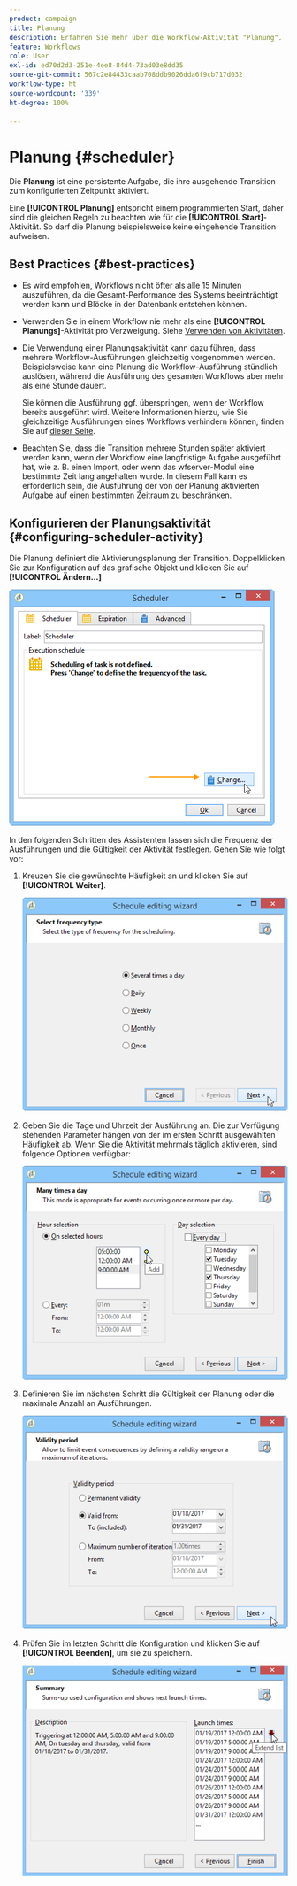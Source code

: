 ```yaml
---
product: campaign
title: Planung
description: Erfahren Sie mehr über die Workflow-Aktivität "Planung".
feature: Workflows
role: User
exl-id: ed70d2d3-251e-4ee8-84d4-73ad03e8dd35
source-git-commit: 567c2e84433caab708ddb9026dda6f9cb717d032
workflow-type: ht
source-wordcount: '339'
ht-degree: 100%

---
```


# Planung {#scheduler}



Die **Planung** ist eine persistente Aufgabe, die ihre ausgehende Transition zum konfigurierten Zeitpunkt aktiviert.

Eine **[!UICONTROL Planung]** entspricht einem programmierten Start, daher sind die gleichen Regeln zu beachten wie für die **[!UICONTROL Start]**-Aktivität. So darf die Planung beispielsweise keine eingehende Transition aufweisen.

## Best Practices {#best-practices}

* Es wird empfohlen, Workflows nicht öfter als alle 15 Minuten auszuführen, da die Gesamt-Performance des Systems beeinträchtigt werden kann und Blöcke in der Datenbank entstehen können.

* Verwenden Sie in einem Workflow nie mehr als eine **[!UICONTROL Planungs]**-Aktivität pro Verzweigung. Siehe [Verwenden von Aktivitäten](workflow-best-practices.md#using-activities).

* Die Verwendung einer Planungsaktivität kann dazu führen, dass mehrere Workflow-Ausführungen gleichzeitig vorgenommen werden. Beispielsweise kann eine Planung die Workflow-Ausführung stündlich auslösen, während die Ausführung des gesamten Workflows aber mehr als eine Stunde dauert.

  Sie können die Ausführung ggf. überspringen, wenn der Workflow bereits ausgeführt wird. Weitere Informationen hierzu, wie Sie gleichzeitige Ausführungen eines Workflows verhindern können, finden Sie auf [dieser Seite](monitor-workflow-execution.md#preventing-simultaneous-multiple-executions).

* Beachten Sie, dass die Transition mehrere Stunden später aktiviert werden kann, wenn der Workflow eine langfristige Aufgabe ausgeführt hat, wie z. B. einen Import, oder wenn das wfserver-Modul eine bestimmte Zeit lang angehalten wurde. In diesem Fall kann es erforderlich sein, die Ausführung der von der Planung aktivierten Aufgabe auf einen bestimmten Zeitraum zu beschränken.

## Konfigurieren der Planungsaktivität {#configuring-scheduler-activity}

Die Planung definiert die Aktivierungsplanung der Transition. Doppelklicken Sie zur Konfiguration auf das grafische Objekt und klicken Sie auf **[!UICONTROL Ändern...]**

![](assets/s_user_segmentation_scheduler.png)

In den folgenden Schritten des Assistenten lassen sich die Frequenz der Ausführungen und die Gültigkeit der Aktivität festlegen. Gehen Sie wie folgt vor:

1. Kreuzen Sie die gewünschte Häufigkeit an und klicken Sie auf **[!UICONTROL Weiter]**.

   ![](assets/s_user_segmentation_scheduler2.png)

1. Geben Sie die Tage und Uhrzeit der Ausführung an. Die zur Verfügung stehenden Parameter hängen von der im ersten Schritt ausgewählten Häufigkeit ab. Wenn Sie die Aktivität mehrmals täglich aktivieren, sind folgende Optionen verfügbar:

   ![](assets/s_user_segmentation_scheduler3.png)

1. Definieren Sie im nächsten Schritt die Gültigkeit der Planung oder die maximale Anzahl an Ausführungen.

   ![](assets/s_user_segmentation_scheduler4.png)

1. Prüfen Sie im letzten Schritt die Konfiguration und klicken Sie auf **[!UICONTROL Beenden]**, um sie zu speichern.

   ![](assets/s_user_segmentation_scheduler5.png)
